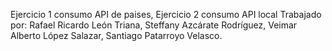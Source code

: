 Ejercicio 1 consumo API de paises, 
Ejercicio 2 consumo API local 
Trabajado por:
Rafael Ricardo León Triana, 
Steffany Azcárate Rodríguez, 
Veimar Alberto López Salazar, 
Santiago Patarroyo Velasco.

